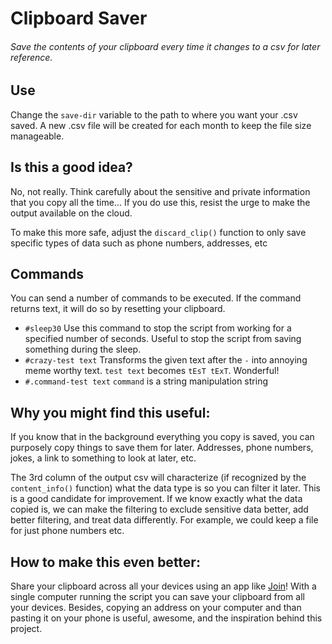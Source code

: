 # Clipboard Saver
###### Save the contents of your clipboard every time it changes to a csv for later reference.

## Use
Change the `save-dir` variable to the path to where you want your .csv saved.
A new .csv file will be created for each month to keep the file size manageable.

## Is this a good idea?
No, not really.
Think carefully about the sensitive and private information that you copy all the time...
If you do use this, resist the urge to make the output available on the cloud.

To make this more safe, adjust the `discard_clip()` function to only save specific types of data such as phone numbers, addresses, etc

## Commands
You can send a number of commands to be executed. If the command returns text, it will do so by resetting your clipboard.
- `#sleep30` Use this command to stop the script from working for a specified number of seconds. Useful to stop the
script from saving something during the sleep.
- `#crazy-test text` Transforms the given text after the `-` into annoying meme worthy text. `test text` becomes `tEsT tExT`. Wonderful!
- `#.command-test text` `command` is a string manipulation string 

## Why you might find this useful:
If you know that in the background everything you copy is saved, you can purposely copy things to save them for later. Addresses, phone numbers, jokes, a link to something to look at later, etc.

The 3rd column of the output csv will characterize (if recognized by the `content_info()` function) what the data type is so you can filter it later. This is a good candidate for improvement. If we know exactly what the data copied is, we can make the filtering to exclude sensitive data better, add better filtering, and treat data differently. For example, we could keep a file for just phone numbers etc.

## How to make this even better:
Share your clipboard across all your devices using an app like [Join](https://joaoapps.com/join/)!
With a single computer running the script you can save your clipboard from all your devices.
Besides, copying an address on your computer and than pasting it on your phone is useful, awesome, and the inspiration behind this project.
